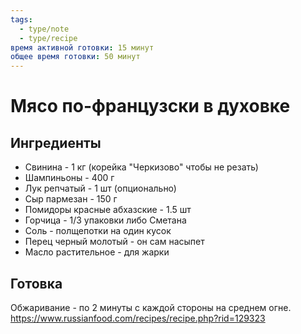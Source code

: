 ```yaml
---
tags:
  - type/note
  - type/recipe
время активной готовки: 15 минут
общее время готовки: 50 минут
---
```

# Мясо по-французски в духовке

## Ингредиенты

- Свинина - 1 кг (корейка "Черкизово" чтобы не резать)
- Шампиньоны - 400 г
- Лук репчатый - 1 шт (опционально)
- Сыр пармезан - 150 г
- Помидоры красные абхазские - 1.5 шт
- Горчица - 1/3 упаковки либо Сметана
- Соль - полщепотки на один кусок
- Перец черный молотый - он сам насыпет
- Масло растительное - для жарки

## Готовка

Обжаривание - по 2 минуты с каждой стороны на среднем огне.
https://www.russianfood.com/recipes/recipe.php?rid=129323
